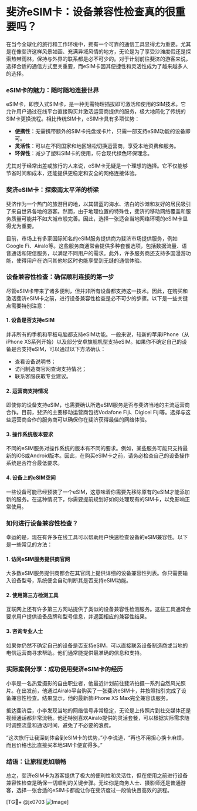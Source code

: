 # 斐济eSIM卡：设备兼容性检查真的很重要吗？

在当今全球化的旅行和工作环境中，拥有一个可靠的通信工具显得尤为重要。尤其是在像斐济这样风景如画、充满异域风情的地方，无论是为了享受沙滩度假还是探索热带雨林，保持与外界的联系都是必不可少的。对于计划前往斐济的游客来说，选择合适的通信方式至关重要，而eSIM卡因其便捷性和灵活性成为了越来越多人的选择。

### eSIM卡的魅力：随时随地连接世界

eSIM卡，即嵌入式SIM卡，是一种无需物理插拔即可激活和使用的SIM技术。它允许用户通过在线平台直接购买并激活运营商提供的服务，极大地简化了传统的SIM卡更换流程。相比传统SIM卡，eSIM卡具有多项优势：

- **便携性**：无需携带额外的SIM卡托盘或卡片，只需一部支持eSIM功能的设备即可。
- **灵活性**：可以在不同国家和地区轻松切换运营商，享受本地资费和服务。
- **环保性**：减少了塑料SIM卡的使用，符合现代绿色环保理念。

尤其对于经常出差或旅行的人来说，eSIM卡无疑是一个理想的选择。它不仅能够节省时间和成本，还能提供更稳定和安全的网络连接体验。

### 斐济eSIM卡：探索南太平洋的桥梁

斐济作为一个热门的旅游目的地，以其碧蓝的海水、洁白的沙滩和友好的居民吸引了来自世界各地的游客。然而，由于地理位置的特殊性，斐济的移动网络覆盖和服务质量可能并不如大城市般完善。因此，选择一张适合当地网络环境的eSIM卡显得尤为重要。

目前，市场上有多家国际知名的eSIM服务提供商为斐济市场提供服务，例如Google Fi、Airalo等。这些服务商通常会提供多种套餐选项，包括数据流量、语音通话和短信服务，以满足不同用户的需求。此外，许多服务商还支持多国漫游功能，使得用户在访问其他地区时也能享受到无缝的通信体验。

### 设备兼容性检查：确保顺利连接的第一步

尽管eSIM卡带来了诸多便利，但并非所有设备都支持这一技术。因此，在购买和激活斐济eSIM卡之前，进行设备兼容性检查是必不可少的步骤。以下是一些关键点需要特别注意：

#### 1. **设备是否支持eSIM**
并非所有的手机和平板电脑都支持eSIM功能。一般来说，较新的苹果iPhone（从iPhone XS系列开始）以及部分安卓旗舰机型支持eSIM。如果你不确定自己的设备是否支持eSIM，可以通过以下方法确认：
- 查看设备说明书；
- 访问制造商官网查询支持情况；
- 联系客服获取专业建议。

#### 2. **运营商支持情况**
即使你的设备支持eSIM，也需要确认所选eSIM服务是否与斐济当地的主流运营商合作。目前，斐济的主要移动运营商包括Vodafone Fiji、Digicel Fiji等。选择与这些运营商合作的服务商可以确保你在斐济获得最佳的网络体验。

#### 3. **操作系统版本要求**
不同的eSIM服务对操作系统的版本有不同的要求。例如，某些服务可能只支持最新的iOS或Android版本。因此，在购买eSIM卡之前，请务必检查自己的设备操作系统是否符合最低要求。

#### 4. **设备上的eSIM空间**
一些设备可能已经预装了一个eSIM，这意味着你需要先移除原有的eSIM才能添加新的服务。在这种情况下，你需要提前规划好如何处理现有的SIM卡，以免影响正常使用。

### 如何进行设备兼容性检查？

幸运的是，现在有许多在线工具可以帮助用户快速检查设备的eSIM兼容性。以下是一些常见的方法：

#### 1. **访问eSIM服务提供商官网**
大多数eSIM服务提供商都会在其官网上提供详细的设备兼容性列表。你只需要输入设备型号，系统便会自动判断其是否支持eSIM功能。

#### 2. **使用第三方检测工具**
互联网上还有许多第三方网站提供了类似的设备兼容性检测服务。这些工具通常会要求用户提供设备品牌和型号信息，并返回相应的兼容性结果。

#### 3. **咨询专业人士**
如果你仍然不确定自己的设备是否支持eSIM，可以直接联系设备制造商或当地的电信运营商寻求帮助。他们通常能提供最准确的信息和支持。

### 实际案例分享：成功使用斐济eSIM卡的经历

小李是一名热爱摄影的自由职业者，他最近计划前往斐济拍摄一系列自然风光照片。在出发前，他通过Airalo平台购买了一张斐济eSIM卡，并按照指引完成了设备兼容性检查。结果显示，他的最新款iPhone XS Max完全兼容该服务。

抵达斐济后，小李发现当地的网络信号非常稳定，无论是上传照片到社交媒体还是视频通话都非常流畅。他还特别喜欢Airalo提供的灵活套餐，可以根据实际需求随时调整流量和通话时间，避免了不必要的浪费。

“这次旅行让我深刻体会到eSIM卡的优势，”小李说道，“再也不用担心换卡麻烦，而且价格也比直接买本地SIM卡便宜得多。”

### 结语：让旅程更加顺畅

总之，斐济eSIM卡为游客提供了极大的便利性和灵活性，但在使用之前进行设备兼容性检查是确保一切顺利的关键步骤。无论你是商务人士、摄影师还是普通游客，选择一张合适的eSIM卡都能让你在斐济度过一段愉快且高效的旅程。

[TG💪+ @jx0703 ![Image](https://github.com/user-attachments/assets/dbca1d08-cadb-493c-b0ec-ad6f7a83f270)]
